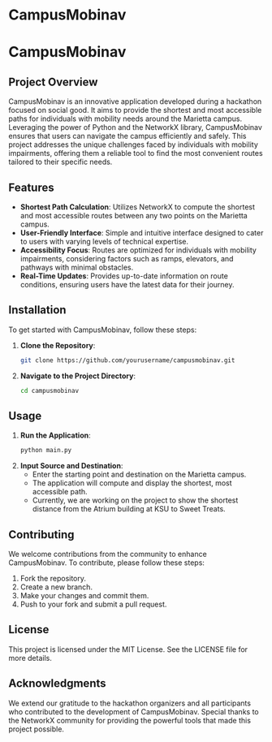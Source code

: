# CampusMobinav
# CampusMobinav

## Project Overview

CampusMobinav is an innovative application developed during a hackathon focused on social good. It aims to provide the shortest and most accessible paths for individuals with mobility needs around the Marietta campus. Leveraging the power of Python and the NetworkX library, CampusMobinav ensures that users can navigate the campus efficiently and safely. This project addresses the unique challenges faced by individuals with mobility impairments, offering them a reliable tool to find the most convenient routes tailored to their specific needs.

## Features

- **Shortest Path Calculation**: Utilizes NetworkX to compute the shortest and most accessible routes between any two points on the Marietta campus.
- **User-Friendly Interface**: Simple and intuitive interface designed to cater to users with varying levels of technical expertise.
- **Accessibility Focus**: Routes are optimized for individuals with mobility impairments, considering factors such as ramps, elevators, and pathways with minimal obstacles.
- **Real-Time Updates**: Provides up-to-date information on route conditions, ensuring users have the latest data for their journey.

## Installation

To get started with CampusMobinav, follow these steps:

1. **Clone the Repository**:
   ```bash
   git clone https://github.com/yourusername/campusmobinav.git
   ```
2. **Navigate to the Project Directory**:
   ```bash
   cd campusmobinav
   ```

## Usage

1. **Run the Application**:
   ```bash
   python main.py
   ```
2. **Input Source and Destination**:
   - Enter the starting point and destination on the Marietta campus.
   - The application will compute and display the shortest, most accessible path.
   - Currently, we are working on the project to show the shortest distance from the Atrium building at KSU to Sweet Treats.

## Contributing

We welcome contributions from the community to enhance CampusMobinav. To contribute, please follow these steps:

1. Fork the repository.
2. Create a new branch.
3. Make your changes and commit them.
4. Push to your fork and submit a pull request.

## License

This project is licensed under the MIT License. See the LICENSE file for more details.

## Acknowledgments

We extend our gratitude to the hackathon organizers and all participants who contributed to the development of CampusMobinav. Special thanks to the NetworkX community for providing the powerful tools that made this project possible.

